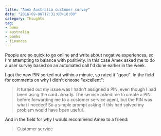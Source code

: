 ```yaml
---
title: "Amex Australia customer survey"
date: "2016-09-06T17:31:00+10:00"
category: Thoughts
tag:
- amex
- australia
- banks
- finances
---
```

People are so quick to go online and write about negative experiences, so I'm attempting to balance with positivity. In this case Amex asked me to do a user survey based on an automated call I'd done earlier in the week.

I got the new PIN sorted out within a minute, so rated it "good". In the field for comments on why I didn't choose "excellent":

> It turned out my issue was I hadn't assigned a PIN, even though I had been using the card already. The service asked me to create a PIN before forwarding me to a customer service agent, but the PIN was what I needed! So a simple prompt asking if this had solved my problem would have been useful.

And in the field for why I would recommend Amex to a friend:

> Customer service

